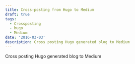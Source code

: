 ```yaml
---
title: Cross-posting from Hugo to Medium
draft: true
tags:
  - Crossposting
  - hugo
  - Medium
date: '2016-03-03'
description: Cross posting Hugo generated blog to Medium
---
```


Cross posting Hugo generated blog to Medium